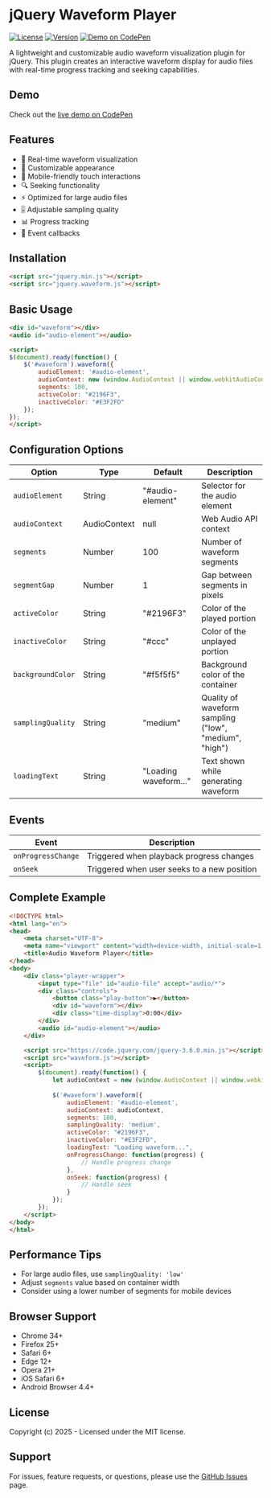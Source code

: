 # jQuery Waveform Player
[![License](https://img.shields.io/badge/License-MIT-green.svg)](LICENSE)
[![Version](https://img.shields.io/badge/Version-2.0.0-blue.svg)](https://github.com/salarizadi/waveform)
[![Demo on CodePen](https://img.shields.io/badge/Demo-CodePen-blue)](https://codepen.io/salariz/pen/PwoQpXp)

A lightweight and customizable audio waveform visualization plugin for jQuery. This plugin creates an interactive waveform display for audio files with real-time progress tracking and seeking capabilities.

## Demo

Check out the [live demo on CodePen](https://codepen.io/salariz/pen/PwoQpXp)

## Features

- 🎵 Real-time waveform visualization
- 🎨 Customizable appearance
- 📱 Mobile-friendly touch interactions
- 🔍 Seeking functionality
- ⚡ Optimized for large audio files
- 🎚️ Adjustable sampling quality
- 📊 Progress tracking
- 🎯 Event callbacks

## Installation

```html
<script src="jquery.min.js"></script>
<script src="jquery.waveform.js"></script>
```

## Basic Usage

```html
<div id="waveform"></div>
<audio id="audio-element"></audio>

<script>
$(document).ready(function() {
    $('#waveform').waveform({
        audioElement: '#audio-element',
        audioContext: new (window.AudioContext || window.webkitAudioContext)(),
        segments: 100,
        activeColor: "#2196F3",
        inactiveColor: "#E3F2FD"
    });
});
</script>
```

## Configuration Options

| Option | Type | Default | Description |
|--------|------|---------|-------------|
| `audioElement` | String | "#audio-element" | Selector for the audio element |
| `audioContext` | AudioContext | null | Web Audio API context |
| `segments` | Number | 100 | Number of waveform segments |
| `segmentGap` | Number | 1 | Gap between segments in pixels |
| `activeColor` | String | "#2196F3" | Color of the played portion |
| `inactiveColor` | String | "#ccc" | Color of the unplayed portion |
| `backgroundColor` | String | "#f5f5f5" | Background color of the container |
| `samplingQuality` | String | "medium" | Quality of waveform sampling ("low", "medium", "high") |
| `loadingText` | String | "Loading waveform..." | Text shown while generating waveform |

## Events

| Event | Description |
|-------|-------------|
| `onProgressChange` | Triggered when playback progress changes |
| `onSeek` | Triggered when user seeks to a new position |

## Complete Example

```html
<!DOCTYPE html>
<html lang="en">
<head>
    <meta charset="UTF-8">
    <meta name="viewport" content="width=device-width, initial-scale=1.0">
    <title>Audio Waveform Player</title>
</head>
<body>
    <div class="player-wrapper">
        <input type="file" id="audio-file" accept="audio/*">
        <div class="controls">
            <button class="play-button">▶</button>
            <div id="waveform"></div>
            <div class="time-display">0:00</div>
        </div>
        <audio id="audio-element"></audio>
    </div>

    <script src="https://code.jquery.com/jquery-3.6.0.min.js"></script>
    <script src="waveform.js"></script>
    <script>
        $(document).ready(function() {
            let audioContext = new (window.AudioContext || window.webkitAudioContext)();
            
            $('#waveform').waveform({
                audioElement: '#audio-element',
                audioContext: audioContext,
                segments: 100,
                samplingQuality: 'medium',
                activeColor: "#2196F3",
                inactiveColor: "#E3F2FD",
                loadingText: "Loading waveform...",
                onProgressChange: function(progress) {
                    // Handle progress change
                },
                onSeek: function(progress) {
                    // Handle seek
                }
            });
        });
    </script>
</body>
</html>
```

## Performance Tips

- For large audio files, use `samplingQuality: 'low'`
- Adjust `segments` value based on container width
- Consider using a lower number of segments for mobile devices

## Browser Support

- Chrome 34+
- Firefox 25+
- Safari 6+
- Edge 12+
- Opera 21+
- iOS Safari 6+
- Android Browser 4.4+

## License

Copyright (c) 2025 - Licensed under the MIT license.

## Support

For issues, feature requests, or questions, please use the [GitHub Issues](https://github.com/salarizadi/waveform/issues) page.
